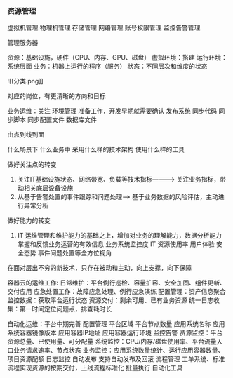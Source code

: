
### 资源管理

虚拟机管理
物理机管理
存储管理
网络管理
账号权限管理
监控告警管理

管理服务器

资源：基础设施，硬件（CPU、内存、GPU、磁盘）
虚拟环境：搭建
运行环境：系统层面
业务：机器上运行的程序（服务）
状态：不同层次和维度的状态

![[分类.png]]

对应的岗位，有更清晰的方向和目标

业务运维：关注
	环境管理
			准备工作，开发早期就需要确认
	发布系统
			同步代码
			同步脚本
			同步配置文件
			数据库文件

由点到线到面


什么场景下
什么业务中
采用什么样的技术架构
使用什么样的工具


做好关注点的转变
1. 关注IT基础设施状态、网络带宽、负载等技术指标————> 关注业务指标，带动相关底层设备设施
2. 从基于告警处置的事件跟踪和问题处理——> 基于业务数据的风险评估，主动进行异常分析

做好能力的转变
1. IT 运维管理和维护能力的基础之上，增加对业务的理解能力，数据分析能力
	掌握和反馈业务运营的有效信息
业务系统监控度
IT 资源使用率
用户体验
安全态势
事件问题处置等全方位视角


在面对层出不穷的新技术，只存在被动和主动，向上支撑，向下保障


容器云的运维工作:
	日常维护：平台例行巡检、容量扩容、安全加固、组件更新、交付应用
	应急处置工作：故障应急处理、例行应急演练
	配置管理：资产信息聚合
	监控数据：获取平台运行状态
	资源交付：剩余可用、已有业务资源
	统一日志收集：第一时间定位问题点，排查耗时长

自动化运维：平台中期完善
	配置管理
		平台区域
		平台节点数量
		应用系统名称
		应用系统容器镜像版本
		应用容器IP地址
		应用容器运行环境
	监控告警
		资源监控：平台资源总量、已使用量、可分配量
		系统监控：CPU/内存/磁盘使用率、平台流量入口业务请求速率、节点状态
		业务监控：应用系统数量统计、运行应用容器数量、项目资源配额
		日志监控
	自动发布
		支持自动发布及回滚
	流程管理
		工单系统、标准流程实现资源的按期交付，上线流程标准化
	批量执行
		自动化工具